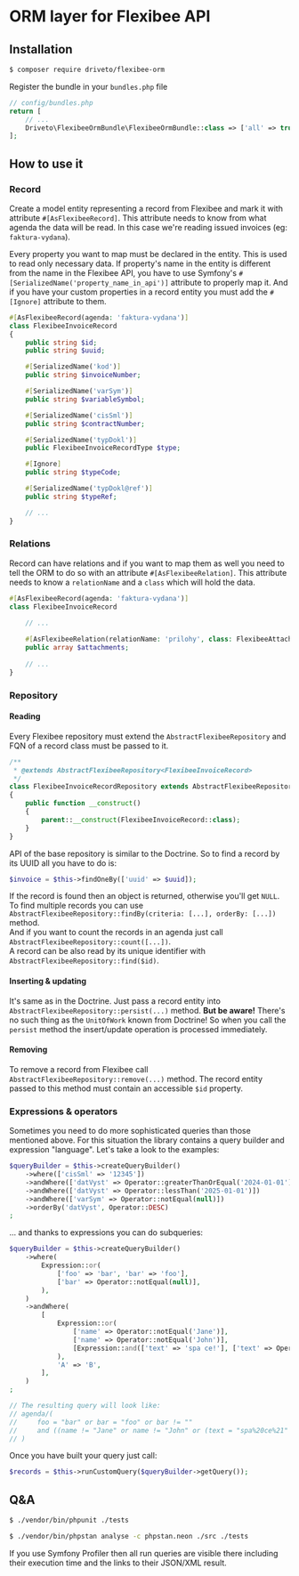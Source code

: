 # ORM layer for Flexibee API
## Installation
```bash
$ composer require driveto/flexibee-orm
```

Register the bundle in your `bundles.php` file

```php
// config/bundles.php
return [
    // ...
    Driveto\FlexibeeOrmBundle\FlexibeeOrmBundle::class => ['all' => true],
];
```

## How to use it
### Record
Create a model entity representing a record from Flexibee and mark it with attribute `#[AsFlexibeeRecord]`.
This attribute needs to know from what agenda the data will be read. In this case we're reading issued invoices (eg: `faktura-vydana`).

Every property you want to map must be declared in the entity. This is used to read only necessary data.
If property's name in the entity is different from the name in the Flexibee API, you have to use Symfony's `#[SerializedName('property_name_in_api')]` attribute to properly map it.
And if you have your custom properties in a record entity you must add the `#[Ignore]` attribute to them.

```php
#[AsFlexibeeRecord(agenda: 'faktura-vydana')]
class FlexibeeInvoiceRecord
{
    public string $id;
    public string $uuid;

    #[SerializedName('kod')]
    public string $invoiceNumber;

    #[SerializedName('varSym')]
    public string $variableSymbol;

    #[SerializedName('cisSml')]
    public string $contractNumber;

    #[SerializedName('typDokl')]
    public FlexibeeInvoiceRecordType $type;

    #[Ignore]
    public string $typeCode;

    #[SerializedName('typDokl@ref')]
    public string $typeRef;

    // ...
}
```

### Relations
Record can have relations and if you want to map them as well you need to tell the ORM to do so with an attribute `#[AsFlexibeeRelation]`.
This attribute needs to know a `relationName` and a `class` which will hold the data.

```php
#[AsFlexibeeRecord(agenda: 'faktura-vydana')]
class FlexibeeInvoiceRecord

    // ...
    
    #[AsFlexibeeRelation(relationName: 'prilohy', class: FlexibeeAttachmentRecord::class)]
    public array $attachments;
    
    // ...
}
```

### Repository
#### Reading
Every Flexibee repository must extend the `AbstractFlexibeeRepository` and FQN of a record class must be passed to it. 

```php
/**
 * @extends AbstractFlexibeeRepository<FlexibeeInvoiceRecord>
 */
class FlexibeeInvoiceRecordRepository extends AbstractFlexibeeRepository
{
    public function __construct()
    {
        parent::__construct(FlexibeeInvoiceRecord::class);
    }
}
```

API of the base repository is similar to the Doctrine. So to find a record by its UUID all you have to do is:

```php
$invoice = $this->findOneBy(['uuid' => $uuid]);
```

If the record is found then an object is returned, otherwise you'll get `NULL`.\
To find multiple records you can use `AbstractFlexibeeRepository::findBy(criteria: [...], orderBy: [...])` method.\
And if you want to count the records in an agenda just call `AbstractFlexibeeRepository::count([...])`.\
A record can be also read by its unique identifier with `AbstractFlexibeeRepository::find($id)`. 

#### Inserting & updating
It's same as in the Doctrine. Just pass a record entity into `AbstractFlexibeeRepository::persist(...)` method.
**But be aware!** There's no such thing as the `UnitOfWork` known from Doctrine! So when you call the `persist` method the insert/update operation is processed immediately.

#### Removing
To remove a record from Flexibee call `AbstractFlexibeeRepository::remove(...)` method. The record entity passed to this method must contain an accessible `$id` property.

### Expressions & operators
Sometimes you need to do more sophisticated queries than those mentioned above. For this situation the library contains a query builder and expression "language".
Let's take a look to the examples:

```php
$queryBuilder = $this->createQueryBuilder()
    ->where(['cisSml' => '12345'])
    ->andWhere(['datVyst' => Operator::greaterThanOrEqual('2024-01-01')])
    ->andWhere(['datVyst' => Operator::lessThan('2025-01-01')])
    ->andWhere(['varSym' => Operator::notEqual(null)])
    ->orderBy('datVyst', Operator::DESC)
;
```

... and thanks to expressions you can do subqueries:

```php
$queryBuilder = $this->createQueryBuilder()
    ->where(
        Expression::or(
            ['foo' => 'bar', 'bar' => 'foo'],
            ['bar' => Operator::notEqual(null)],
        ),
    )
    ->andWhere(
        [
            Expression::or(
                ['name' => Operator::notEqual('Jane')],
                ['name' => Operator::notEqual('John')],
                [Expression::and(['text' => 'spa ce!'], ['text' => Operator::notEqual('???')])],
            ),
            'A' => 'B',
        ],
    )
;

// The resulting query will look like: 
// agenda/(
//     foo = "bar" or bar = "foo" or bar != ""
//     and ((name != "Jane" or name != "John" or (text = "spa%20ce%21" and text != "%3F%3F%3F")) and A = "B")'
// )
```

Once you have built your query just call:

```php
$records = $this->runCustomQuery($queryBuilder->getQuery());
```


## Q&A
```bash
$ ./vendor/bin/phpunit ./tests
```

```bash
$ ./vendor/bin/phpstan analyse -c phpstan.neon ./src ./tests
```

If you use Symfony Profiler then all run queries are visible there including their execution time and the links to their JSON/XML result.
